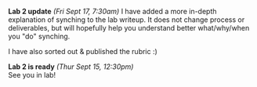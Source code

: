 **Lab 2 update** *(Fri Sept 17, 7:30am)*
I have added a more in-depth explanation of synching to the lab
writeup. It does not change process or deliverables, but will
hopefully help you understand better what/why/when you "do"
synching.

I have also sorted out & published the rubric :)

**Lab 2 is ready** *(Thur Sept 15, 12:30pm)*  
See you in lab!  

